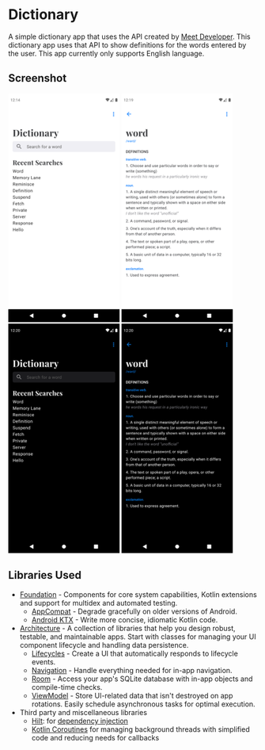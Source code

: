 # Dictionary

A simple dictionary app that uses the API created by [Meet Developer](https://github.com/meetDeveloper). This dictionary app uses that API to show definitions for the words entered by the user. This app currently only supports English language.

## Screenshot
<img src="https://github.com/ragvax/Dictionary/blob/master/assets/home_day.png" width="225"> <img src="https://github.com/ragvax/Dictionary/blob/master/assets/definition_day.png" width="225">
<img src="https://github.com/ragvax/Dictionary/blob/master/assets/home_night.png" width="225"> <img src="https://github.com/ragvax/Dictionary/blob/master/assets/definition_night.png" width="225">

## Libraries Used
* [Foundation][0] - Components for core system capabilities, Kotlin extensions and support for
  multidex and automated testing.
  * [AppCompat][1] - Degrade gracefully on older versions of Android.
  * [Android KTX][2] - Write more concise, idiomatic Kotlin code.
* [Architecture][3] - A collection of libraries that help you design robust, testable, and
  maintainable apps. Start with classes for managing your UI component lifecycle and handling data
  persistence.
  * [Lifecycles][4] - Create a UI that automatically responds to lifecycle events.
  * [Navigation][5] - Handle everything needed for in-app navigation.
  * [Room][5] - Access your app's SQLite database with in-app objects and compile-time checks.
  * [ViewModel][6] - Store UI-related data that isn't destroyed on app rotations. Easily schedule
     asynchronous tasks for optimal execution.
* Third party and miscellaneous libraries
  * [Hilt][7]: for [dependency injection][8]
  * [Kotlin Coroutines][9] for managing background threads with simplified code and reducing needs for callbacks

[0]: https://developer.android.com/jetpack/components
[1]: https://developer.android.com/topic/libraries/support-library/packages#v7-appcompat
[2]: https://developer.android.com/kotlin/ktx
[3]: https://developer.android.com/jetpack/arch/
[4]: https://developer.android.com/topic/libraries/architecture/lifecycle
[5]: https://developer.android.com/topic/libraries/architecture/navigation/
[5]: https://developer.android.com/topic/libraries/architecture/room
[6]: https://developer.android.com/topic/libraries/architecture/viewmodel
[7]: https://developer.android.com/training/dependency-injection/hilt-android
[8]: https://developer.android.com/training/dependency-injection
[9]: https://kotlinlang.org/docs/reference/coroutines-overview.html